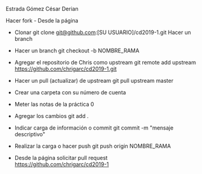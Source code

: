 Estrada Gómez César Derian

Hacer fork - Desde la página

 - Clonar
git clone git@github.com:[SU USUARIO]/cd2019-1.git Hacer un branch

 - Hacer un branch
git checkout -b NOMBRE_RAMA

 - Agregar el repositorio de Chris como upstream
git remote add upstream https://github.com/chrigarc/cd2019-1.git

 - Hacer un pull (actualizar) de upstream
git pull upstream master

 - Crear una carpeta con su número de cuenta
 - Meter las notas de la práctica 0

 - Agregar los cambios
git add .

 - Indicar carga de información o commit
git commit -m "mensaje descriptivo"

 - Realizar la carga o hacer push
git push origin NOMBRE_RAMA

 - Desde la página solicitar pull request
https://github.com/chrigarc/cd2019-1
